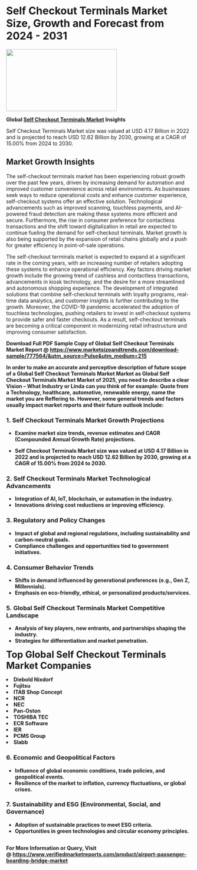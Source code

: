 <H1>Self Checkout Terminals Market Size, Growth and Forecast from 2024 - 2031</H1><img class="aligncenter size-medium wp-image-584254" src="https://thirdeyenews.in/wp-content/uploads/2024/09/Global-Market-Research-300x168.jpeg" alt="" width="300" height="168" /><p><strong>Global&nbsp;<a href="https://www.marketsizeandtrends.com/download-sample/777564/&amp;utm_source=Pulse&amp;utm_medium=215">Self Checkout Terminals Market</a> Insights</strong></p><p>Self Checkout Terminals Market size was valued at USD 4.17 Billion in 2022 and is projected to reach USD 12.62 Billion by 2030, growing at a CAGR of 15.00% from 2024 to 2030.</p><p><h2>Market Growth Insights</h2> <p>The self-checkout terminals market has been experiencing robust growth over the past few years, driven by increasing demand for automation and improved customer convenience across retail environments. As businesses seek ways to reduce operational costs and enhance customer experience, self-checkout systems offer an effective solution. Technological advancements such as improved scanning, touchless payments, and AI-powered fraud detection are making these systems more efficient and secure. Furthermore, the rise in consumer preference for contactless transactions and the shift toward digitalization in retail are expected to continue fueling the demand for self-checkout terminals. Market growth is also being supported by the expansion of retail chains globally and a push for greater efficiency in point-of-sale operations.</p> <p><strong></strong></p> <p>The self-checkout terminals market is expected to expand at a significant rate in the coming years, with an increasing number of retailers adopting these systems to enhance operational efficiency. Key factors driving market growth include the growing trend of cashless and contactless transactions, advancements in kiosk technology, and the desire for a more streamlined and autonomous shopping experience. The development of integrated solutions that combine self-checkout terminals with loyalty programs, real-time data analytics, and customer insights is further contributing to the growth. Moreover, the COVID-19 pandemic accelerated the adoption of touchless technologies, pushing retailers to invest in self-checkout systems to provide safer and faster checkouts. As a result, self-checkout terminals are becoming a critical component in modernizing retail infrastructure and improving consumer satisfaction.</p> <p><strong></p><p><span class=""><strong>Download Full PDF Sample Copy of Global Self Checkout Terminals Market Report</strong> @ <a href="https://www.marketsizeandtrends.com/download-sample/777564/&amp;utm_source=Pulse&amp;utm_medium=215" target="_blank">https://www.marketsizeandtrends.com/download-sample/777564/&amp;utm_source=Pulse&amp;utm_medium=215</a></span></p><p>In order to make an accurate and perceptive description of future scope of a Global&nbsp;Self Checkout Terminals Market Market as Global&nbsp;Self Checkout Terminals Market Market of 2025, you need to describe a clear Vision &ndash; What Industry or Linda can you think of for example: Quote from a Technology, healthcare, automotive, renewable energy, name the market you are Reffering to. However, some general trends and factors usually impact market reports and their future outlook include:</p><h3>1.&nbsp;<strong>Self Checkout Terminals Market Growth Projections</strong></h3><ul><li>Examine market size trends, revenue estimates and CAGR (Compounded Annual Growth Rate) projections.</li><li><p>Self Checkout Terminals Market size was valued at USD 4.17 Billion in 2022 and is projected to reach USD 12.62 Billion by 2030, growing at a CAGR of 15.00% from 2024 to 2030.</p></li></ul><h3>2.&nbsp;<strong>Self Checkout Terminals Market Technological Advancements</strong></h3><ul><li>Integration of AI, IoT, blockchain, or automation in the industry.</li><li>Innovations driving cost reductions or improving efficiency.</li></ul><h3>3.&nbsp;<strong>Regulatory and Policy Changes</strong></h3><ul><li>Impact of global and regional regulations, including sustainability and carbon-neutral goals.</li><li>Compliance challenges and opportunities tied to government initiatives.</li></ul><h3>4.&nbsp;<strong>Consumer Behavior Trends</strong></h3><ul><li>Shifts in demand influenced by generational preferences (e.g., Gen Z, Millennials).</li><li>Emphasis on eco-friendly, ethical, or personalized products/services.</li></ul><h3>5.&nbsp;<strong>Global Self Checkout Terminals Market Competitive Landscape</strong></h3><ul><li>Analysis of key players, new entrants, and partnerships shaping the industry.</li><li>Strategies for differentiation and market penetration.</li></ul><p data-pm-slice="1 1 []"><span style="color: inherit; font-family: inherit; font-size: 25px;">Top Global Self Checkout Terminals Market Companies</span></p><div class="" data-test-id=""><p><li>Diebold Nixdorf</li><li> Fujitsu</li><li> ITAB Shop Concept</li><li> NCR</li><li> NEC</li><li> Pan-Oston</li><li> TOSHIBA TEC</li><li> ECR Software</li><li> IER</li><li> PCMS Group</li><li> Slabb</li></p></div><h3>6.&nbsp;<strong>Economic and Geopolitical Factors</strong></h3><ul><li>Influence of global economic conditions, trade policies, and geopolitical events.</li><li>Resilience of the market to inflation, currency fluctuations, or global crises.</li></ul><h3>7.&nbsp;<strong>Sustainability and ESG (Environmental, Social, and Governance)</strong></h3><ul><li>Adoption of sustainable practices to meet ESG criteria.</li><li>Opportunities in green technologies and circular economy principles.</li></ul><h2><strong style="font-size: 14px;">For More Information or Query, Visit @&nbsp;</strong><a style="background-color: #ffffff; font-size: 14px;" href="https://www.marketsizeandtrends.com/report/self-checkout-terminals-market/" target="_blank">https://www.verifiedmarketreports.com/product/airport-passenger-boarding-bridge-market</a></h2>
